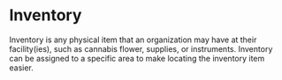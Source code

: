 # Inventory

Inventory is any physical item that an organization may have at their facility(ies), such as cannabis flower, supplies, or instruments. Inventory can be assigned to a specific area to make locating the inventory item easier.

